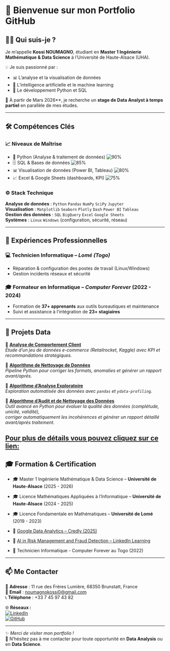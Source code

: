 # 👋 Bienvenue sur mon Portfolio GitHub  

## 🙋‍♂️ Qui suis-je ?  
Je m’appelle **Kossi NOUMAGNO**, étudiant en **Master 1 Ingénierie Mathématique & Data Science** à l’Université de Haute-Alsace (UHA).  

💡 Je suis passionné par :  
- 📊 L’analyse et la visualisation de données  
- 🤖 L’intelligence artificielle et le machine learning  
- 🐍 Le développement Python et SQL  

🔎 À partir de Mars 2026**, je recherche un **stage de Data Analyst à temps partiel** en parallèle de mes études.  

---

## 🛠️ Compétences Clés  

### 📈 Niveaux de Maîtrise  
- 🐍 Python (Analyse & traitement de données) ![90%](https://img.shields.io/badge/-90%25-blue)  
- 🗄️ SQL & Bases de données ![85%](https://img.shields.io/badge/-85%25-blue)  
- 📊 Visualisation de données (Power BI, Tableau) ![80%](https://img.shields.io/badge/-80%25-blue)  
- 📈 Excel & Google Sheets (dashboards, KPI) ![75%](https://img.shields.io/badge/-75%25-blue)  

### ⚙️ Stack Technique  
**Analyse de données** : `Python` `Pandas` `NumPy` `SciPy` `Jupyter`  
**Visualisation** : `Matplotlib` `Seaborn` `Plotly` `Dash` `Power BI` `Tableau`  
**Gestion des données** : `SQL` `BigQuery` `Excel` `Google Sheets`  
**Systèmes** : `Linux` `Windows` (configuration, sécurité, réseau)  

---

## 💼 Expériences Professionnelles  

### 💻 Technicien Informatique – *Lomé (Togo)*  
- Réparation & configuration des postes de travail (Linux/Windows)  
- Gestion incidents réseaux et sécurité  

### 🎓 Formateur en Informatique – *Computer Forever* (2022 - 2024)  
- Formation de **37+ apprenants** aux outils bureautiques et maintenance  
- Suivi et assistance à l’intégration de **23+ stagiaires**  

---

## 📂 Projets Data  

🔹 **[Analyse de Comportement Client](https://github.com/Dave-kossi/analyse_produits_e-commerce)**  
*Étude d’un jeu de données e-commerce (Retailrocket, Kaggle) avec KPI et recommandations stratégiques.*  

🔹 **[Algorithme de Nettoyage de Données](https://github.com/Dave-kossi/Cleanning_Algorithm)**  
*Pipeline Python pour corriger les formats, anomalies et générer un rapport avant/après.*  

🔹 **[Algorithme d’Analyse Exploratoire](https://github.com/Dave-kossi/EDA_Algorithm)**  
*Exploration automatisée des données avec `pandas` et `ydata-profiling`.*  

🔹 **[Algorithme d’Audit et de Nettoyage des Données](https://github.com/Dave-kossi/Data-Quality-Audit-and-Cleaning-Pipeline)**  
*Outil avancé en Python pour évaluer la qualité des données (complétude, unicité, validité),  
corriger automatiquement les incohérences et générer un rapport détaillé avant/après traitement.*  

**[Pour plus de détails vous pouvez cliquez sur ce lien:](https://dave-kossi.github.io/Data-Quality-Audit-and-Cleaning-Pipeline)**
---

## 🎓 Formation & Certification  

- 🎓 Master 1 Ingénierie Mathématique & Data Science – **Université de Haute-Alsace** (2025 - 2026)  
- 🎓 Licence Mathématiques Appliquées à l’Informatique – **Université de Haute-Alsace** (2024 - 2025)  
- 🎓 Licence Fondamentale en Mathématiques – **Université de Lomé** (2019 - 2023)  

- 📜 [Google Data Analytics – Credly (2025)](https://www.credly.com/go/z8jvmhQ)  
- 📜 [AI in Risk Management and Fraud Detection – LinkedIn Learning](https://www.linkedin.com/learning/certificates/3a690c5dc1b03756950689895f23ba3bd268a4a70bf1594bed9693ced87d0cc4)  
- 📜 Technicien Informatique - Computer Forever au Togo (2022)  

---

## 📫 Me Contacter  

📍 **Adresse** : 11 rue des Frères Lumière, 68350 Brunstatt, France  
📧 **Email** : [noumagnokossi0@gmail.com](mailto:noumagnokossi0@gmail.com)  
📞 **Téléphone** : +33 7 45 97 43 82  

🌐 **Réseaux :**  
[![LinkedIn](https://img.shields.io/badge/LinkedIn-Kossi%20Noumagno-blue?logo=linkedin&style=for-the-badge)](https://www.linkedin.com/in/kossi-noumagno)  
[![GitHub](https://img.shields.io/badge/GitHub-Dave--kossi-black?logo=github&style=for-the-badge)](https://github.com/Dave-kossi)  

---

✨ *Merci de visiter mon portfolio !*  
🚀 N’hésitez pas à me contacter pour toute opportunité en **Data Analysis** ou en **Data Science**.  
